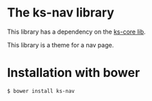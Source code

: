 The ks-nav library
=======

This library has a dependency on the [ks-core lib](https://github.com/ks-frontend/ks-core).

This library is a theme for a nav page.

# Installation with bower

```console
$ bower install ks-nav
```
